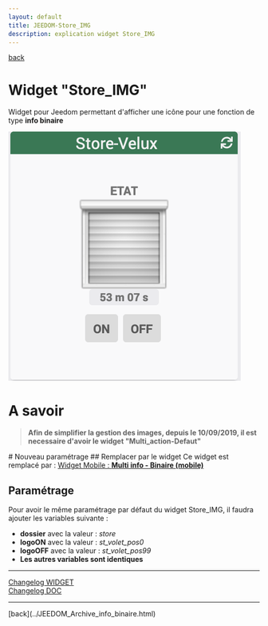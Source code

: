 ```yaml
---
layout: default
title: JEEDOM-Store_IMG
description: explication widget Store_IMG
---
```

[back](../JEEDOM_Archive_info_binaire.html)
# Widget "Store_IMG" 
Widget pour Jeedom permettant d'afficher une icône pour une fonction de type <b>info binaire</b>
<p><img src="img/RESULTAT_JEEDOM_Store_IMG.png" alt="Resultat" /></p>


# A savoir
<blockquote>
<b>Afin de simplifier la gestion des images, depuis le 10/09/2019, il est necessaire d'avoir le widget "Multi_action-Defaut"</b>
</blockquote>
# Nouveau paramétrage
## Remplacer par le widget
Ce widget est remplacé par : <a href="JEEDOM_Multi_info_Binaire_mobile.html">Widget Mobile : <b>Multi info - Binaire (mobile)</b></a>

## Paramétrage
Pour avoir le même  paramétrage par défaut du widget Store_IMG, il faudra ajouter les variables suivante :
* <b>dossier</b> avec la valeur : <i>store</i>
* <b>logoON</b> avec la valeur : <i>st_volet_pos0</i>
* <b>logoOFF</b> avec la valeur : <i> st_volet_pos99</i>
* <b>Les autres variables sont identiques</b>

<hr />
<dl>
    <a href="https://github.com/JEALG/JEEDOM-Store-Velux-num/commits/master">Changelog WIDGET</a><br/>
    <a href="https://github.com/JEALG/JEEDOM-Widget_JAG-doc/commits/master">Changelog DOC</a>
</dl>
<hr />
[back](../JEEDOM_Archive_info_binaire.html)
